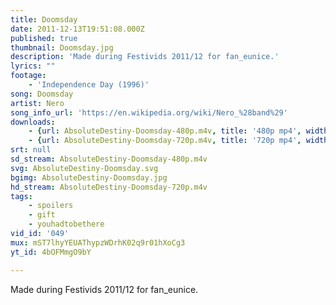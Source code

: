 ```yaml
---
title: Doomsday
date: 2011-12-13T19:51:08.000Z
published: true
thumbnail: Doomsday.jpg
description: 'Made during Festivids 2011/12 for fan_eunice.'
lyrics: ""
footage:
    - 'Independence Day (1996)'
song: Doomsday
artist: Nero
song_info_url: 'https://en.wikipedia.org/wiki/Nero_%28band%29'
downloads:
    - {url: AbsoluteDestiny-Doomsday-480p.m4v, title: '480p mp4', width: 848, height: 352, mimetype: video/mp4}
    - {url: AbsoluteDestiny-Doomsday-720p.m4v, title: '720p mp4', width: 1280, height: 544, mimetype: video/mp4}
srt: null
sd_stream: AbsoluteDestiny-Doomsday-480p.m4v
svg: AbsoluteDestiny-Doomsday.svg
bgimg: AbsoluteDestiny-Doomsday.jpg
hd_stream: AbsoluteDestiny-Doomsday-720p.m4v
tags:
    - spoilers
    - gift
    - youhadtobethere
vid_id: '049'
mux: mST7lhyYEUAThypzWDrhK02q9r01hXoCg3
yt_id: 4bOFMmgO9bY

---
```

Made during Festivids 2011/12 for fan_eunice.